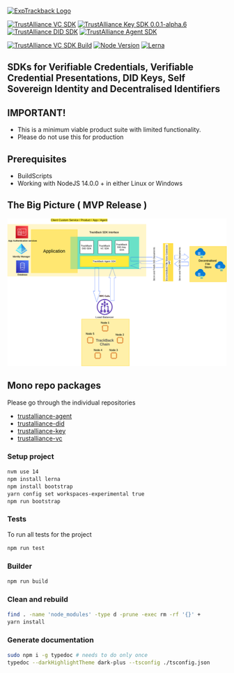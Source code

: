 [![ExpTrackback Logo]()](https://trustalliance.co.nz/)

[![TrustAlliance VC SDK](https://img.shields.io/badge/trustalliance--vc-0.0.1--alpha-blue)](https://github.com/trustalliance-blockchain/trustalliance-verifiable/tree/main/packages/trustalliance-vc)
[![TrustAlliance Key SDK 0.0.1-alpha.6](https://img.shields.io/badge/trustalliance--key-0.0.1--alpha-green)](https://github.com/trustalliance-blockchain/trustalliance-verifiable/tree/main/packages/trustalliance-key)
[![TrustAlliance DID SDK](https://img.shields.io/badge/trustalliance--did-0.0.1--alpha-9cf)](https://github.com/trustalliance-blockchain/trustalliance-verifiable/tree/main/packages/trustalliance-did)
[![TrustAlliance Agent SDK](https://img.shields.io/badge/trustalliance--trustalliance--agent-0.0.1--alpha-yellow)](https://github.com/trustalliance-blockchain/trustalliance-verifiable/tree/main/packages/trustalliance-agent)

[![TrustAlliance VC SDK Build](https://img.shields.io/badge/build-pass-blueviolet)](https://github.com/trustalliance-blockchain/trustalliance-verifiable/tree/main/packages)
[![Node Version](https://img.shields.io/badge/nodejs-14.0.0+-8ca)](https://nodejs.org/es/blog/release/v14.0.0)
[![Lerna](https://img.shields.io/badge/maintained%20with-lerna-cc00ff.svg)](https://lerna.js.org/)

## SDKs for Verifiable Credentials, Verifiable Credential Presentations, DID Keys, Self Sovereign Identity and Decentralised Identifiers

## IMPORTANT! 
* This is a minimum viable product suite with limited functionality.
* Please do not use this for production

## Prerequisites
* BuildScripts 
* Working with NodeJS 14.0.0 + in either Linux or Windows

## The Big Picture ( MVP Release )
![Architecture](Architecture.png)

## Mono repo packages
Please go through the individual repositories 
* [trustalliance-agent](./packages/trustalliance-agent)
* [trustalliance-did](./packages/trustalliance-did)
* [trustalliance-key](./packages/trustalliance-key)
* [trustalliance-vc](./packages/trustalliance-vc)


### Setup project
```bash
nvm use 14
npm install lerna
npm install bootstrap
yarn config set workspaces-experimental true
npm run bootstrap
```

### Tests
To run all tests for the project

```bash
npm run test
```

### Builder

```bash
npm run build
```

### Clean and rebuild
```bash
find . -name 'node_modules' -type d -prune -exec rm -rf '{}' +
yarn install
```
### Generate documentation
```bash
sudo npm i -g typedoc # needs to do only once
typedoc --darkHighlightTheme dark-plus --tsconfig ./tsconfig.json
```